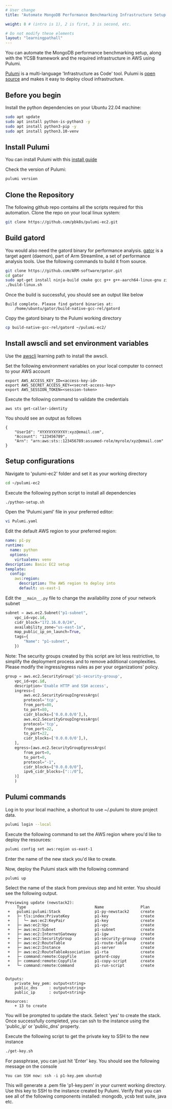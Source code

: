 ```yaml
---
# User change
title: "Automate MongoDB Performance Benchmarking Infrastructure Setup with Pulumi"

weight: 8 # (intro is 1), 2 is first, 3 is second, etc.

# Do not modify these elements
layout: "learningpathall"
---
```


You can automate the MongoDB performance benchmarking setup, along with the YCSB framework and the required infrastructure in AWS using Pulumi.

[Pulumi](https://www.pulumi.com/) is a multi-language 'Infrastructure as Code' tool. Pulumi is [open source](https://github.com/pulumi/pulumi) and makes it easy to deploy cloud infrastructure.

## Before you begin

Install the python dependencies on your Ubuntu 22.04 machine:

```bash
sudo apt update
sudo apt install python-is-python3 -y
sudo apt install python3-pip -y
sudo apt install python3.10-venv
```

## Install Pulumi 

You can install Pulumi with this [install guide](/install-guides/pulumi/)

Check the version of Pulumi:

```bash
pulumi version
```

## Clone the Repository
The following github repo contains all the scripts required for this automation. Clone the repo on your local linux system:

```bash
git clone https://github.com/pbk8s/pulumi-ec2.git
```

## Build gatord
You would also need the gatord binary for performance analysis. [gator](https://github.com/ARM-software/gator) is a target agent (daemon), part of Arm Streamline, a set of performance analysis tools. Use the following commands to build it from source.

```bash
git clone https://github.com/ARM-software/gator.git
cd gator
sudo apt-get install ninja-build cmake gcc g++ g++-aarch64-linux-gnu zip pkg-config
./build-linux.sh
```
Once the build is successful, you should see an output like below

```output
Build complete. Please find gatord binaries at:
    /home/ubuntu/gator/build-native-gcc-rel/gatord
```

Copy the gatord binary to the Pulumi working directory

```bash
cp build-native-gcc-rel/gatord ~/pulumi-ec2/
```

## Install awscli and set environment variables
Use the [awscli](https://learn.arm.com/install-guides/aws-cli/) learning path to install the awscli. 

Set the following environment variables on your local computer to connect to your AWS account
```console
export AWS_ACCESS_KEY_ID=<access-key-id>
export AWS_SECRET_ACCESS_KEY=<secret-access-key>
export AWS_SESSION_TOKEN=<session-token>
```
Execute the following command to validate the credentials
```console
aws sts get-caller-identity
```

You should see an output as follows
```output
{
    "UserId": "XYXYXYXYXYXY:xyz@email.com",
    "Account": "123456789",
    "Arn": "arn:aws:sts::123456789:assumed-role/myrole/xyz@email.com"
}
```

## Setup configurations 

Navigate to 'pulumi-ec2' folder and set it as your working directory

```bash
cd ~/pulumi-ec2
```

Execute the following python script to install all dependencies

```bash
./python-setup.sh
```

Open the 'Pulumi.yaml' file in your preferred editor:

```bash
vi Pulumi.yaml
```

Edit the default AWS region to your preferred region:

```yaml
name: p1-py
runtime:
  name: python
  options:
    virtualenv: venv
description: Basic EC2 setup
template:
  config:
    aws:region:
      description: The AWS region to deploy into
      default: us-east-1
```

Edit the `__main__.py` file to change the availability zone of your network subnet

```python
subnet = aws.ec2.Subnet("p1-subnet",
    vpc_id=vpc.id,
    cidr_block="172.16.0.0/24",
    availability_zone="us-east-1a",
    map_public_ip_on_launch=True,
    tags={
        "Name": "p1-subnet",
    })
```

Note: The security groups created by this script are lot less restrictive, to simplify the deployment process and to remove additional complexities. Please modify the ingress/egress rules as per your organizations' policy.

```python
group = aws.ec2.SecurityGroup('p1-security-grouup',
    vpc_id=vpc.id,
    description='Enable HTTP and SSH access',
    ingress=[
        aws.ec2.SecurityGroupIngressArgs(
        protocol='tcp',
        from_port=80,
        to_port=80,
        cidr_blocks=['0.0.0.0/0'],),
        aws.ec2.SecurityGroupIngressArgs(
        protocol='tcp',
        from_port=22,
        to_port=22,
        cidr_blocks=['0.0.0.0/0'],),
    ],
    egress=[aws.ec2.SecurityGroupEgressArgs(
        from_port=0,
        to_port=0,
        protocol="-1",
        cidr_blocks=["0.0.0.0/0"],
        ipv6_cidr_blocks=["::/0"],
    )]
    )
```

## Pulumi commands 

Log in to your local machine, a shortcut to use ~/.pulumi to store project data.

```bash
pulumi login --local
```

Execute the following command to set the AWS region where you'd like to deploy the resources:

```bash
pulumi config set aws:region us-east-1
```
Enter the name of the new stack you'd like to create.

Now, deploy the Pulumi stack with the following command

```bash
pulumi up
```
Select the name of the stack from previous step and hit enter. You should see the following output.

```output
Previewing update (newstack2):
     Type                              Name                Plan       
 +   pulumi:pulumi:Stack               p1-py-newstack2     create     
 +   ├─ tls:index:PrivateKey           p1-key              create     
 +   │  └─ aws:ec2:KeyPair             p1-key              create     
 +   ├─ aws:ec2:Vpc                    p1-vpc              create     
 +   ├─ aws:ec2:Subnet                 p1-subnet           create     
 +   ├─ aws:ec2:InternetGateway        p1-igw              create     
 +   ├─ aws:ec2:SecurityGroup          p1-security-grouup  create     
 +   ├─ aws:ec2:RouteTable             p1-route-table      create     
 +   ├─ aws:ec2:Instance               p1-server           create     
 +   ├─ aws:ec2:RouteTableAssociation  p1-rta              create     
 +   ├─ command:remote:CopyFile        gatord-copy         create     
 +   ├─ command:remote:CopyFile        p1-copy-script      create     
 +   └─ command:remote:Command         p1-run-script       create     


Outputs:
    private_key_pem: output<string>
    public_dns     : output<string>
    public_ip      : output<string>

Resources:
    + 13 to create
```
You will be prompted to update the stack. Select 'yes' to create the stack. Once successfully completed, you can ssh to the instance using the 'public_ip' or 'public_dns' property. 

Execute the following script to get the private key to SSH to the new instance
```bash
./get-key.sh
```
For passphrase, you can just hit 'Enter' key. You should see the following message on the console
```console
You can SSH now: ssh -i p1-key.pem ubuntu@
```
This will generate a .pem file 'p1-key.pem' in your current working directory. Use this key to SSH to the instance created by Pulumi.
Verify that you can see all of the following components installed: mongodb, ycsb test suite, java etc.
